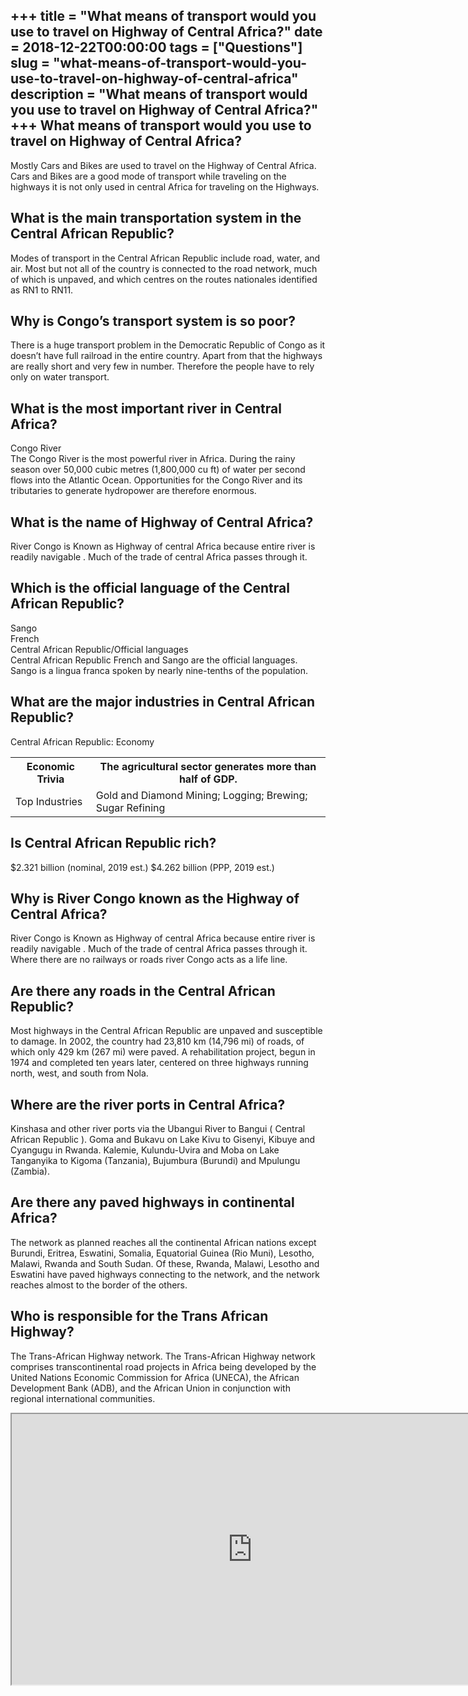 +++
title = "What means of transport would you use to travel on Highway of Central Africa?"
date = 2018-12-22T00:00:00
tags = ["Questions"]
slug = "what-means-of-transport-would-you-use-to-travel-on-highway-of-central-africa"
description = "What means of transport would you use to travel on Highway of Central Africa?"
+++
What means of transport would you use to travel on Highway of Central Africa?
-----------------------------------------------------------------------------

Mostly Cars and Bikes are used to travel on the Highway of Central Africa. Cars and Bikes are a good mode of transport while traveling on the highways it is not only used in central Africa for traveling on the Highways.

What is the main transportation system in the Central African Republic?
-----------------------------------------------------------------------

Modes of transport in the Central African Republic include road, water, and air. Most but not all of the country is connected to the road network, much of which is unpaved, and which centres on the routes nationales identified as RN1 to RN11.

Why is Congo’s transport system is so poor?
-------------------------------------------

There is a huge transport problem in the Democratic Republic of Congo as it doesn’t have full railroad in the entire country. Apart from that the highways are really short and very few in number. Therefore the people have to rely only on water transport.

What is the most important river in Central Africa?
---------------------------------------------------

Congo River  
The Congo River is the most powerful river in Africa. During the rainy season over 50,000 cubic metres (1,800,000 cu ft) of water per second flows into the Atlantic Ocean. Opportunities for the Congo River and its tributaries to generate hydropower are therefore enormous.

What is the name of Highway of Central Africa?
----------------------------------------------

River Congo is Known as Highway of central Africa because entire river is readily navigable . Much of the trade of central Africa passes through it.

Which is the official language of the Central African Republic?
---------------------------------------------------------------

 Sango  
French  
Central African Republic/Official languages  
Central African Republic French and Sango are the official languages. Sango is a lingua franca spoken by nearly nine-tenths of the population.

What are the major industries in Central African Republic?
----------------------------------------------------------

Central African Republic: Economy

<table><tr><th>Economic Trivia</th><th>The agricultural sector generates more than half of GDP.</th></tr><tr><td>Top Industries</td><td>Gold and Diamond Mining; Logging; Brewing; Sugar Refining</td></tr></table>

Is Central African Republic rich?
---------------------------------

$2.321 billion (nominal, 2019 est.) $4.262 billion (PPP, 2019 est.)

Why is River Congo known as the Highway of Central Africa?
----------------------------------------------------------

River Congo is Known as Highway of central Africa because entire river is readily navigable . Much of the trade of central Africa passes through it. Where there are no railways or roads river Congo acts as a life line.

Are there any roads in the Central African Republic?
----------------------------------------------------

Most highways in the Central African Republic are unpaved and susceptible to damage. In 2002, the country had 23,810 km (14,796 mi) of roads, of which only 429 km (267 mi) were paved. A rehabilitation project, begun in 1974 and completed ten years later, centered on three highways running north, west, and south from Nola.

Where are the river ports in Central Africa?
--------------------------------------------

Kinshasa and other river ports via the Ubangui River to Bangui ( Central African Republic ). Goma and Bukavu on Lake Kivu to Gisenyi, Kibuye and Cyangugu in Rwanda. Kalemie, Kulundu-Uvira and Moba on Lake Tanganyika to Kigoma (Tanzania), Bujumbura (Burundi) and Mpulungu (Zambia).

Are there any paved highways in continental Africa?
---------------------------------------------------

The network as planned reaches all the continental African nations except Burundi, Eritrea, Eswatini, Somalia, Equatorial Guinea (Rio Muni), Lesotho, Malawi, Rwanda and South Sudan. Of these, Rwanda, Malawi, Lesotho and Eswatini have paved highways connecting to the network, and the network reaches almost to the border of the others.

Who is responsible for the Trans African Highway?
-------------------------------------------------

The Trans-African Highway network. The Trans-African Highway network comprises transcontinental road projects in Africa being developed by the United Nations Economic Commission for Africa (UNECA), the African Development Bank (ADB), and the African Union in conjunction with regional international communities.

<iframe allow="accelerometer; autoplay; clipboard-write; encrypted-media; gyroscope; picture-in-picture" allowfullscreen="" class="__youtube_prefs__  epyt-is-override  no-lazyload" data-no-lazy="1" data-origheight="433" data-origwidth="770" data-skipgform_ajax_framebjll="" height="433" id="_ytid_92145" loading="lazy" src="https://www.youtube.com/embed/slSATYtLIGg?enablejsapi=1&autoplay=0&cc_load_policy=0&cc_lang_pref=&iv_load_policy=1&loop=0&modestbranding=0&rel=1&fs=1&playsinline=0&autohide=2&theme=dark&color=red&controls=1&" title="YouTube player" width="770"></iframe>